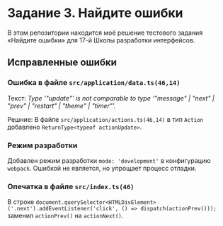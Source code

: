 # Задание 3. Найдите ошибки

В этом репозитории находится моё решение тестового задания «Найдите ошибки» для 17-й Школы разработки интерфейсов.

## Исправленные ошибки

### Ошибка в файле `src/application/data.ts(46,14)`

Текст: *Type '"update"' is not comparable to type '"message" | "next" | "prev" | "restart" | "theme" | "timer"'.*

Решние: В файле `src/application/actions.ts(46,14)` в тип `Action` добавлено `ReturnType<typeof actionUpdate>`.

### Режим разработки

Добавлен режим разработки `mode: 'development'` в конфигурацию `webpack`. Ошибкой не является, но упрощает процесс отладки.


### Опечатка в файле `src/index.ts(46)`

В строке `document.querySelector<HTMLDivElement>('.next').addEventListener('click', () => dispatch(actionPrev()));`
заменил `actionPrev()` на `actionNext()`.